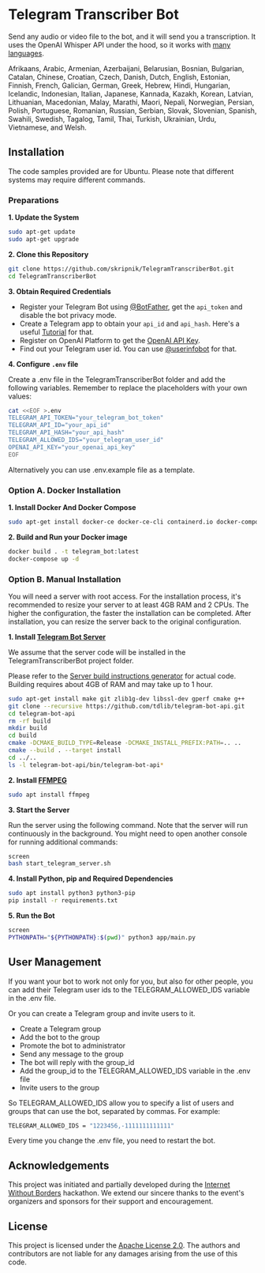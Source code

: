 # Telegram Transcriber Bot

Send any audio or video file to the bot, and it will send you a transcription. It uses the OpenAI Whisper API under the
hood, so it works with [many languages](https://help.openai.com/en/articles/7031512-whisper-api-faq).

Afrikaans, Arabic, Armenian, Azerbaijani, Belarusian, Bosnian, Bulgarian, Catalan, Chinese, Croatian, Czech, Danish,
Dutch, English, Estonian, Finnish, French, Galician, German, Greek, Hebrew, Hindi, Hungarian, Icelandic, Indonesian,
Italian, Japanese, Kannada, Kazakh, Korean, Latvian, Lithuanian, Macedonian, Malay, Marathi, Maori, Nepali, Norwegian,
Persian, Polish, Portuguese, Romanian, Russian, Serbian, Slovak, Slovenian, Spanish, Swahili, Swedish, Tagalog, Tamil,
Thai, Turkish, Ukrainian, Urdu, Vietnamese, and Welsh.

## Installation

The code samples provided are for Ubuntu. Please note that different systems may require different commands.

### Preparations

**1. Update the System**

```bash
sudo apt-get update
sudo apt-get upgrade
```

**2. Clone this Repository**

```bash
git clone https://github.com/skripnik/TelegramTranscriberBot.git
cd TelegramTranscriberBot
```

**3. Obtain Required Credentials**

- Register your Telegram Bot using [@BotFather](https://t.me/botfather), get the `api_token` and disable the bot privacy
  mode.
- Create a Telegram app to obtain your `api_id` and `api_hash`. Here's a
  useful [Tutorial](https://core.telegram.org/api/obtaining_api_id) for that.
- Register on OpenAI Platform to get
  the [OpenAI API Key](https://help.openai.com/en/articles/4936850-where-do-i-find-my-secret-api-key).
- Find out your Telegram user id. You can use [@userinfobot](https://t.me/userinfobot) for that.

**4. Configure `.env` file**

Create a .env file in the TelegramTranscriberBot folder and add the following variables. Remember to replace the
placeholders with your own values:

```bash
cat <<EOF >.env
TELEGRAM_API_TOKEN="your_telegram_bot_token"
TELEGRAM_API_ID="your_api_id"
TELEGRAM_API_HASH="your_api_hash"
TELEGRAM_ALLOWED_IDS="your_telegram_user_id"
OPENAI_API_KEY="your_openai_api_key"
EOF
```

Alternatively you can use .env.example file as a template.

### Option A. Docker Installation

**1. Install Docker And Docker Compose**

```bash
sudo apt-get install docker-ce docker-ce-cli containerd.io docker-compose-plugin
```

**2. Build and Run your Docker image**

```bash
docker build . -t telegram_bot:latest
docker-compose up -d
```

### Option B. Manual Installation

You will need a server with root access. For the installation process, it's recommended to resize your server to at
least 4GB RAM and 2 CPUs. The higher the configuration, the faster the installation can be completed. After
installation, you can resize the server back to the original configuration.

**1. Install [Telegram Bot Server](https://github.com/tdlib/telegram-bot-api)**

We assume that the server code will be installed in the TelegramTranscriberBot project folder.

Please refer to the [Server build instructions generator](https://tdlib.github.io/telegram-bot-api/build.html) for
actual code. Building requires about 4GB of RAM and may take up to 1 hour.

```bash
sudo apt-get install make git zlib1g-dev libssl-dev gperf cmake g++
git clone --recursive https://github.com/tdlib/telegram-bot-api.git
cd telegram-bot-api
rm -rf build
mkdir build
cd build
cmake -DCMAKE_BUILD_TYPE=Release -DCMAKE_INSTALL_PREFIX:PATH=.. ..
cmake --build . --target install
cd ../..
ls -l telegram-bot-api/bin/telegram-bot-api*
```

**2. Install [FFMPEG](https://www.ffmpeg.org/)**

```bash
sudo apt install ffmpeg
```

**3. Start the Server**

Run the server using the following command. Note that the server will run continuously in the background. You might need
to open another console for running additional commands:

```bash
screen
bash start_telegram_server.sh
```

**4. Install Python, pip and Required Dependencies**

```bash
sudo apt install python3 python3-pip
pip install -r requirements.txt
```

**5. Run the Bot**

```bash
screen
PYTHONPATH="${PYTHONPATH}:$(pwd)" python3 app/main.py
```

## User Management

If you want your bot to work not only for you, but also for other people, you can add their Telegram user ids to the
TELEGRAM_ALLOWED_IDS variable in the .env file.

Or you can create a Telegram group and invite users to it.

- Create a Telegram group
- Add the bot to the group
- Promote the bot to administrator
- Send any message to the group
- The bot will reply with the group_id
- Add the group_id to the TELEGRAM_ALLOWED_IDS variable in the .env file
- Invite users to the group

So TELEGRAM_ALLOWED_IDS allow you to specify a list of users and groups that can use the bot, separated by commas. For
example:

```bash 
TELEGRAM_ALLOWED_IDS = "1223456,-1111111111111"
```

Every time you change the .env file, you need to restart the bot.

## Acknowledgements

This project was initiated and partially developed during the [Internet Without Borders](https://internetborders.net/)
hackathon. We extend our sincere thanks to the event's organizers and sponsors for their support and encouragement.

## License

This project is licensed under the [Apache License 2.0](https://www.apache.org/licenses/LICENSE-2.0). The authors and
contributors are not liable for any damages arising from the use of this code.